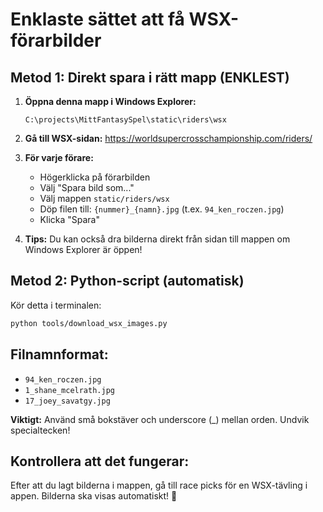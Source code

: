 # Enklaste sättet att få WSX-förarbilder

## Metod 1: Direkt spara i rätt mapp (ENKLEST)

1. **Öppna denna mapp i Windows Explorer:**
   ```
   C:\projects\MittFantasySpel\static\riders\wsx
   ```

2. **Gå till WSX-sidan:**
   https://worldsupercrosschampionship.com/riders/

3. **För varje förare:**
   - Högerklicka på förarbilden
   - Välj "Spara bild som..."
   - Välj mappen `static/riders/wsx`
   - Döp filen till: `{nummer}_{namn}.jpg` (t.ex. `94_ken_roczen.jpg`)
   - Klicka "Spara"

4. **Tips:** Du kan också dra bilderna direkt från sidan till mappen om Windows Explorer är öppen!

## Metod 2: Python-script (automatisk)

Kör detta i terminalen:
```bash
python tools/download_wsx_images.py
```

## Filnamnformat:
- `94_ken_roczen.jpg`
- `1_shane_mcelrath.jpg`
- `17_joey_savatgy.jpg`

**Viktigt:** Använd små bokstäver och underscore (_) mellan orden. Undvik specialtecken!

## Kontrollera att det fungerar:
Efter att du lagt bilderna i mappen, gå till race picks för en WSX-tävling i appen. 
Bilderna ska visas automatiskt! 🎉

